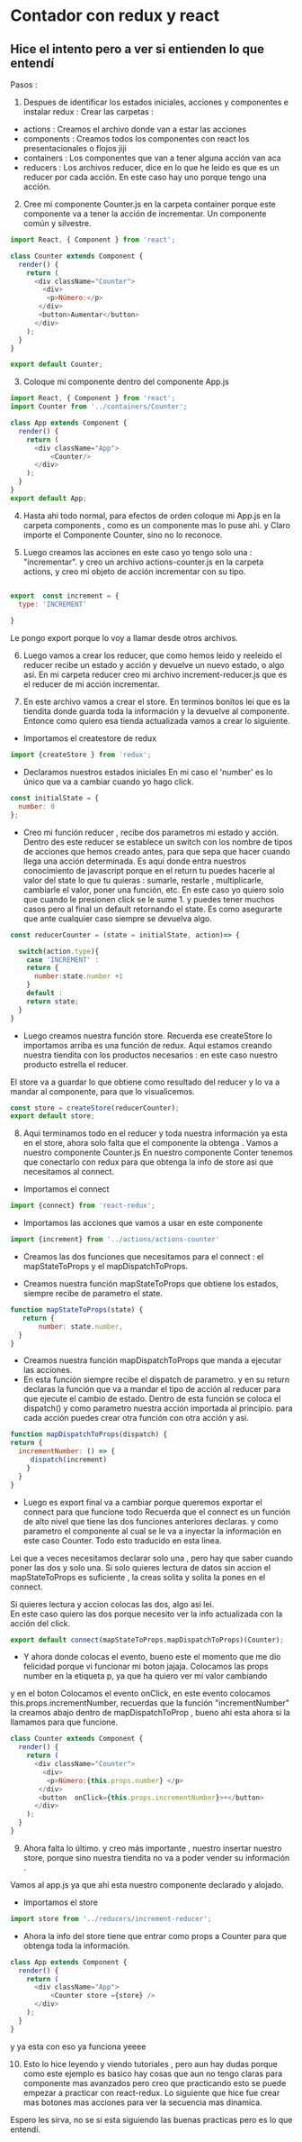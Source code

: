 # Contador con redux y react
## Hice el intento pero a ver si entienden lo que entendí

Pasos :
1. Despues de identificar los estados iniciales,    acciones y componentes e instalar redux :
 Crear las carpetas :
  * actions : Creamos el archivo donde van a estar las acciones
  * components : Creamos todos los componentes con react los presentacionales o flojos jiji
  * containers : Los componentes que van a tener alguna acción van aca
  * reducers : Los archivos reducer, dice en lo que he leido es que es un reducer por cada acción. En este caso hay uno porque tengo una acción.
2. Cree mi componente Counter.js en la carpeta container porque este componente va a tener la acción de incrementar. Un componente común y silvestre.

```javascript
import React, { Component } from 'react';

class Counter extends Component {
  render() {
    return (
      <div className="Counter">
        <div>
         <p>Número:</p>
       </div>
       <button>Aumentar</button>
      </div>
    );
  }
}

export default Counter;

```
3. Coloque mi componente dentro del componente App.js

```javascript
import React, { Component } from 'react';
import Counter from '../containers/Counter';

class App extends Component {
  render() {
    return (
      <div className="App">
          <Counter/>
      </div>
    );
  }
}
export default App;

```
4. Hasta ahi todo normal, para efectos de orden coloque mi App.js en la carpeta components , como es un componente mas lo puse ahi. y Claro importe el Componente Counter, sino no lo reconoce.

5. Luego creamos las acciones en este caso yo tengo solo una : "incrementar". y creo un archivo actions-counter.js en la carpeta actions, y creo mi objeto de acción incrementar con su tipo.
```javascript

export  const increment = {
  type: 'INCREMENT'
  
}

```
Le pongo export porque lo voy a llamar desde otros archivos.

6. Luego vamos a crear los reducer, que como hemos leido y reeleido el reducer recibe un estado y acción y devuelve un nuevo estado, o algo así.
En mi carpeta reducer creo mi archivo increment-reducer.js que es el reducer de mi acción incrementar.

7. En este archivo vamos a crear el store. En terminos bonitos lei que es la tiendita donde guarda toda la información y la devuelve al componente. Entonce como quiero esa tienda actualizada vamos a crear lo siguiente.

* Importamos el createstore de redux

```javascript
import {createStore } from 'redux'; 
```

* Declaramos nuestros estados iniciales
En mi caso el 'number' es lo único que va a cambiar cuando yo hago click.

```javascript
const initialState = {
  number: 0
};
```
* Creo mi función reducer , recibe dos parametros mi estado y acción.
Dentro des este reducer se establece un switch con los nombre de tipos de acciones que hemos creado antes, para que sepa que hacer cuando llega una acción determinada.
Es aqui donde entra nuestros conocimiento de javascript porque en el return tu puedes hacerle al valor del state lo que tu quieras : sumarle, restarle , multiplicarle, cambiarle el valor, poner una función, etc. 
En este caso yo quiero solo que cuando le presionen click se le sume 1.
y puedes tener muchos casos pero al final un default retornando el state. Es como asegurarte que ante cualquier caso siempre se devuelva algo.

```javascript
const reducerCounter = (state = initialState, action)=> {

  switch(action.type){
    case 'INCREMENT' : 
    return {
      number:state.number +1 
    }
    default :
    return state;
  }
}


```
* Luego creamos nuestra función store. Recuerda ese createStore lo importamos arriba es una función de redux. Aqui estamos creando nuestra tiendita con los productos necesarios : en este caso nuestro producto estrella  el reducer.

El store va a guardar lo que obtiene como resultado del reducer y lo va a mandar al componente, para que lo visualicemos.

```javascript
const store = createStore(reducerCounter); 
export default store;
```

8. Aqui terminamos todo en el reducer y toda nuestra información ya esta en el store, ahora solo falta que el componente la obtenga . Vamos a nuestro componente Counter.js
En nuestro componente Conter tenemos que conectarlo con redux para que obtenga la info de store asi que necesitamos al connect.

* Importamos el connect
```javascript
import {connect} from 'react-redux';
```
* Importamos las acciones que vamos a usar en este componente
```javascript
import {increment} from '../actions/actions-counter'
```
* Creamos las dos funciones que necesitamos para el connect : el mapStateToProps y el mapDispatchToProps.

* Creamos nuestra función mapStateToProps que obtiene los estados, siempre recibe de parametro el state.

``` javascript
function mapStateToProps(state) {
   return {
       number: state.number,
  }
}
```
* Creamos nuestra función mapDispatchToProps que manda a ejecutar las acciones.
* En esta función siempre recibe el dispatch de parametro.
y en su return declaras la función que va a mandar el tipo de acción al reducer para que ejecute el cambio de estado.
Dentro de esta función se coloca el dispatch() y como parametro nuestra acción importada al principio. para cada acción puedes crear otra función con otra acción y asi.
```javascript
function mapDispatchToProps(dispatch) {
return {
  incrementNumber: () => {
     dispatch(increment)
    }
  }
}

```

* Luego es export final va a cambiar porque queremos exportar el connect para que funcione todo
Recuerda que el connect es un función de alto nivel que tiene las dos funciones anteriores declaras. y como parametro el componente al cual se le va a inyectar la información en este caso Counter. Todo esto traducido en esta linea.

Lei que a veces necesitamos declarar solo una , pero hay que saber cuando poner las dos y solo una.
Si solo quieres lectura de datos sin accion el mapStateToProps es suficiente , la creas solita y solita la pones en el connect.

Si quieres lectura y accion colocas las dos, algo asi lei.  
En este caso quiero las dos porque necesito ver la info actualizada con la acción del click.

```javascript
export default connect(mapStateToProps,mapDispatchToProps)(Counter);
```
* Y ahora donde colocas el evento, bueno este el momento que me dio felicidad porque vi funcionar mi boton jajaja.
Colocamos las props number en la etiqueta p, ya que ha quiero ver mi valor cambiando

y en el boton Colocamos el evento onClick, en este evento colocamos this.props.incrementNumber, recuerdas que la función "incrementNumber" la creamos abajo dentro de  mapDispatchToProp , bueno ahi esta ahora si la llamamos para que funcione.

```javascript
class Counter extends Component {
  render() {
    return (
      <div className="Counter">
        <div>
         <p>Número:{this.props.number} </p>
       </div>
       <button  onClick={this.props.incrementNumber}>+</button>
      </div>
    );
  }
}

```

9. Ahora falta lo último. y creo más importante , nuestro insertar nuestro store, porque sino nuestra tiendita no va a poder vender su información .

Vamos al app.js ya que ahi esta nuestro componente declarado y alojado.

* Importamos el store 
```javascript
import store from '../reducers/increment-reducer';

```
* Ahora la info del store tiene que entrar como props a Counter para que obtenga toda la información.

```javascript
class App extends Component {
  render() {
    return (
      <div className="App">
          <Counter store ={store} />
      </div>
    );
  }
}

```
y ya esta con eso ya funciona yeeee

10. Esto lo hice leyendo y viendo tutoriales , pero aun hay dudas porque como este ejemplo es basico hay cosas que aun no tengo claras para componente mas avanzados pero creo que practicando esto se puede empezar a practicar con react-redux. Lo siguiente que hice fue crear mas botones mas acciones para ver la secuencia mas dinamica.

Espero les sirva, no se si esta siguiendo las buenas practicas pero es lo que entendí.
